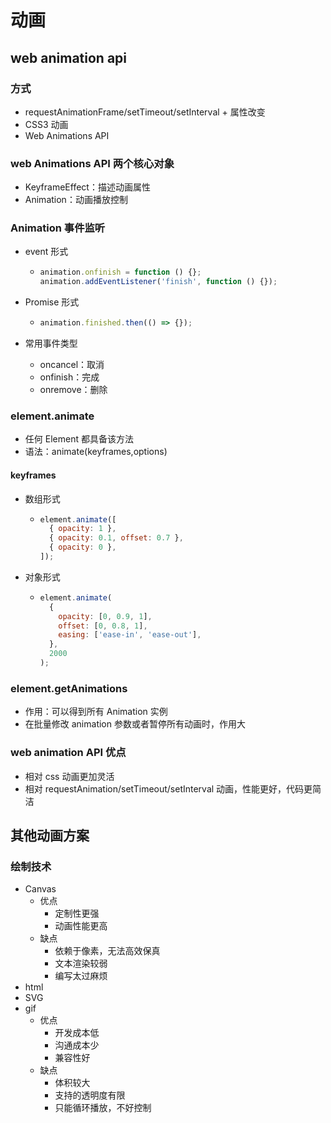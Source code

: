 # 动画

## web animation api

### 方式

- requestAnimationFrame/setTimeout/setInterval + 属性改变
- CSS3 动画
- Web Animations API

### web Animations API 两个核心对象

- KeyframeEffect：描述动画属性
- Animation：动画播放控制

### Animation 事件监听

- event 形式

  - ```js
    animation.onfinish = function () {};
    animation.addEventListener('finish', function () {});
    ```

- Promise 形式
  - ```js
    animation.finished.then(() => {});
    ```
- 常用事件类型
  - oncancel：取消
  - onfinish：完成
  - onremove：删除

### element.animate

- 任何 Element 都具备该方法
- 语法：animate(keyframes,options)

#### keyframes

- 数组形式

  - ```js
    element.animate([
      { opacity: 1 },
      { opacity: 0.1, offset: 0.7 },
      { opacity: 0 },
    ]);
    ```

- 对象形式
  - ```js
    element.animate(
      {
        opacity: [0, 0.9, 1],
        offset: [0, 0.8, 1],
        easing: ['ease-in', 'ease-out'],
      },
      2000
    );
    ```

### element.getAnimations

- 作用：可以得到所有 Animation 实例
- 在批量修改 animation 参数或者暂停所有动画时，作用大

### web animation API 优点

- 相对 css 动画更加灵活
- 相对 requestAnimation/setTimeout/setInterval 动画，性能更好，代码更简洁

## 其他动画方案

### 绘制技术

- Canvas
  - 优点
    - 定制性更强
    - 动画性能更高
  - 缺点
    - 依赖于像素，无法高效保真
    - 文本渲染较弱
    - 编写太过麻烦
- html
- SVG
- gif
  - 优点
    - 开发成本低
    - 沟通成本少
    - 兼容性好
  - 缺点
    - 体积较大
    - 支持的透明度有限
    - 只能循环播放，不好控制
